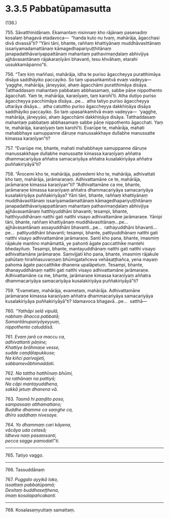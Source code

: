 

# 3.3.5 Pabbatūpamasutta




(136.)

755\. Sāvatthinidānaṃ. Ekamantaṃ nisinnaṃ kho rājānaṃ pasenadiṃ kosalaṃ bhagavā etadavoca—  “handa kuto nu tvaṃ, mahārāja, āgacchasi divā divassā”ti? “Yāni tāni, bhante, raññaṃ khattiyānaṃ muddhāvasittānaṃ issariyamadamattānaṃ kāmagedhapariyuṭṭhitānaṃ janapadatthāvariyappattānaṃ mahantaṃ pathavimaṇḍalaṃ abhivijiya ajjhāvasantānaṃ rājakaraṇīyāni bhavanti, tesu khvāhaṃ, etarahi ussukkamāpanno”ti.

756\. “Taṃ kiṃ maññasi, mahārāja, idha te puriso āgaccheyya puratthimāya disāya saddhāyiko paccayiko. So taṃ upasaṅkamitvā evaṃ vadeyya—  ‘yagghe, mahārāja, jāneyyāsi, ahaṃ āgacchāmi puratthimāya disāya. Tatthaddasaṃ mahantaṃ pabbataṃ abbhasamaṃ, sabbe pāṇe nippothento āgacchati. Yaṃ te, mahārāja, karaṇīyaṃ, taṃ karohī’ti. Atha dutiyo puriso āgaccheyya pacchimāya disāya…pe…  atha tatiyo puriso āgaccheyya uttarāya disāya…  atha catuttho puriso āgaccheyya dakkhiṇāya disāya saddhāyiko paccayiko. So taṃ upasaṅkamitvā evaṃ vadeyya—  ‘yagghe, mahārāja, jāneyyāsi, ahaṃ āgacchāmi dakkhiṇāya disāya. Tatthaddasaṃ mahantaṃ pabbataṃ abbhasamaṃ sabbe pāṇe nippothento āgacchati. Yaṃ te, mahārāja, karaṇīyaṃ taṃ karohī’ti. Evarūpe te, mahārāja, mahati mahabbhaye samuppanne dāruṇe manussakkhaye dullabhe manussatte kimassa karaṇīyan”ti?

757\. “Evarūpe me, bhante, mahati mahabbhaye samuppanne dāruṇe manussakkhaye dullabhe manussatte kimassa karaṇīyaṃ aññatra dhammacariyāya aññatra samacariyāya aññatra kusalakiriyāya aññatra puññakiriyāyā”ti?

758\. “Ārocemi kho te, mahārāja, paṭivedemi kho te, mahārāja, adhivattati kho taṃ, mahārāja, jarāmaraṇaṃ. Adhivattamāne ce te, mahārāja, jarāmaraṇe kimassa karaṇīyan”ti? “Adhivattamāne ca me, bhante, jarāmaraṇe kimassa karaṇīyaṃ aññatra dhammacariyāya samacariyāya kusalakiriyāya puññakiriyāya? Yāni tāni, bhante, raññaṃ khattiyānaṃ muddhāvasittānaṃ issariyamadamattānaṃ kāmagedhapariyuṭṭhitānaṃ janapadatthāvariyappattānaṃ mahantaṃ pathavimaṇḍalaṃ abhivijiya ajjhāvasantānaṃ hatthiyuddhāni bhavanti; tesampi, bhante, hatthiyuddhānaṃ natthi gati natthi visayo adhivattamāne jarāmaraṇe. Yānipi tāni, bhante, raññaṃ khattiyānaṃ muddhāvasittānaṃ…pe…  ajjhāvasantānaṃ assayuddhāni bhavanti…pe…  rathayuddhāni bhavanti…pe…  pattiyuddhāni bhavanti; tesampi, bhante, pattiyuddhānaṃ natthi gati natthi visayo adhivattamāne jarāmaraṇe. Santi kho pana, bhante, imasmiṃ rājakule mantino mahāmattā, ye pahonti āgate paccatthike mantehi bhedayituṃ. Tesampi, bhante, mantayuddhānaṃ natthi gati natthi visayo adhivattamāne jarāmaraṇe. Saṃvijjati kho pana, bhante, imasmiṃ rājakule pahūtaṃ hiraññasuvaṇṇaṃ bhūmigatañceva vehāsaṭṭhañca, yena mayaṃ pahoma āgate paccatthike dhanena upalāpetuṃ. Tesampi, bhante, dhanayuddhānaṃ natthi gati natthi visayo adhivattamāne jarāmaraṇe. Adhivattamāne ca me, bhante, jarāmaraṇe kimassa karaṇīyaṃ aññatra dhammacariyāya samacariyāya kusalakiriyāya puññakiriyāyā”ti?

759\. “Evametaṃ, mahārāja, evametaṃ, mahārāja. Adhivattamāne jarāmaraṇe kimassa karaṇīyaṃ aññatra dhammacariyāya samacariyāya kusalakiriyāya puññakiriyāyā”ti? Idamavoca bhagavā…pe…  satthā—

760\. _“Yathāpi selā vipulā,_  
_nabhaṃ āhacca pabbatā;_  
_Samantānupariyāyeyyuṃ,_  
_nippothento catuddisā._  


761\. _Evaṃ jarā ca maccu ca,_  
_adhivattanti pāṇine;_  
_Khattiye brāhmaṇe vesse,_  
_sudde caṇḍālapukkuse;_  
_Na kiñci parivajjeti,_  
_sabbamevābhimaddati._  


762\. _Na tattha hatthīnaṃ bhūmi,_  
_na rathānaṃ na pattiyā;_  
_Na cāpi mantayuddhena,_  
_sakkā jetuṃ dhanena vā._  


763\. _Tasmā hi paṇḍito poso,_  
_sampassaṃ atthamattano;_  
_Buddhe dhamme ca saṃghe ca,_  
_dhīro saddhaṃ nivesaye._  


764\. _Yo dhammaṃ cari kāyena,_  
_vācāya uda cetasā;_  
_Idheva naṃ pasaṃsanti,_  
_pecca sagge pamodatī”ti._  


---

765\. Tatiyo vaggo.



---

766\. Tassuddānaṃ



767\. _Puggalo ayyikā loko,_  
_issattaṃ pabbatūpamā;_  
_Desitaṃ buddhaseṭṭhena,_  
_imaṃ kosalapañcakanti._  


---

768\. Kosalasaṃyuttaṃ samattaṃ.





